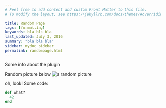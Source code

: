 ```yaml
---
# Feel free to add content and custom Front Matter to this file.
# To modify the layout, see https://jekyllrb.com/docs/themes/#overriding-theme-defaults

title: Random Page
tags: [formatting]
keywords: bla bla bla
last_updated: July 3, 2016
summary: "bla bla bla"
sidebar: mydoc_sidebar
permalink: randompage.html
---
```

Some info about the plugin 

Random picture below
![a random picture](/../jekyll-docs/docs/_site/img/randomimage.png)

oh, look! Some code: 

~~~ ruby
def what?
  42
end
~~~
